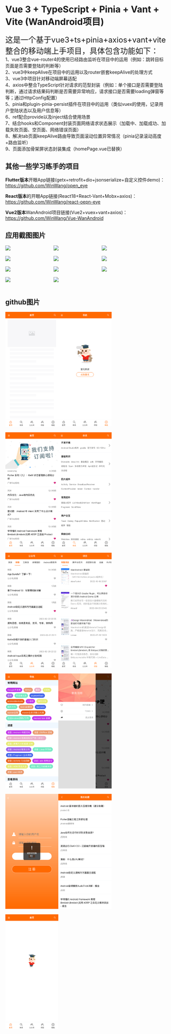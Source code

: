 # Vue 3 + TypeScript + Pinia + Vant + Vite (WanAndroid项目)

<font size=5>这是一个基于vue3+ts+pinia+axios+vant+vite整合的移动端上手项目，具体包含功能如下：</font><br>
1、vue3整合vue-router4的使用已经路由监听在项目中的运用（例如：跳转目标页面是否需要登陆的判断等）<br>
2、vue3中keepAlive在项目中的运用以及router嵌套keepAlive的处理方式<br>
3、vue3中项目针对移动端屏幕适配<br>
4、axios中整合TypeScript针对请求的范型封装（例如：单个接口是否需要登陆判断，通过请求结果码判断是否需要异常响应，请求接口是否需要loading弹窗等等；通过HttpConfig配置）<br>
5、pinia和plugin-pinia-persist插件在项目中的运用（类似vuex的使用，记录用户登陆状态以及用户信息等）<br>
6、ref配合provide以及inject结合使用场景<br>
7、结合hooks和Component封装页面网络请求状态展示（加载中、加载成功、加载失败页面、空页面、网络错误页面）<br>
8、解决tab页面keepAlive路由导致页面滚动位置异常情况（pinia记录滚动高度+路由监听）<br>
9、页面添加骨架屏状态封装集成（homePage.vue已替换）

## 其他一些学习练手的项目

**Flutter版本**开眼App链接(getx+retrofit+dio+jsonserialize+自定义控件demo)：https://github.com/WinWang/open_eye <br>

**React版本**的开眼App链接(React18+React-Vant+Mobx+axios)：https://github.com/WinWang/react-oepn-eye <br>

**Vue2版本**WanAndroid项目链接(Vue2+vuex+vant+axios)：https://github.com/WinWang/Vue-WanAndroid <br>

## 应用截图图片 <br/>

<div style="display: flex; flex-direction: row">
<img src="https://s2.loli.net/2023/04/12/J3xp1bEDslWLu8c.png" width="30%">
<img src="https://s2.loli.net/2023/04/12/7OFd2nzrMioVSew.png" width="30%">
<img src="https://s2.loli.net/2023/04/12/mw5jpG3uCWKM7IP.png" width="30%">
</div>
<br/>

<div style="display: flex; flex-direction: row">
<img src="https://s2.loli.net/2023/04/12/aVH7Z4vYCr3iATg.png" width="30%">
<img src="https://s2.loli.net/2023/04/12/rI6gOPwBenyRtNV.png" width="30%">
<img src="https://s2.loli.net/2023/04/12/vpTXQaAVESs2KY7.png" width="30%">
</div>
<br/>

<div style="display: flex; flex-direction: row">
<img src="https://s2.loli.net/2023/04/12/hUYnG3BPxiSMWd6.png" width="30%">
<img src="https://s2.loli.net/2023/04/12/CfSrgLeT9MUqNjv.png" width="30%">
<img src="https://s2.loli.net/2023/04/12/Oj3JxmVv5N6HCiE.png" width="30%">
</div>
<br/>

<div style="display: flex; flex-direction: row">
<img src="https://s2.loli.net/2023/04/12/hdADNVEr8ZQocqb.png" width="30%">
<img src="https://s2.loli.net/2023/04/12/Zde5KQR7a1CcmzN.png" width="30%">
</div>
<br/>



## github图片 <br/>
<div style="display: flex; flex-direction: row">
<img src="https://github.com/WinWang/vue3-wanandroid/blob/master/screenShot/9.png" width="33%">
<img src="https://github.com/WinWang/vue3-wanandroid/blob/master/screenShot/10.png" width="33%">
</div>

<br/>

<div style="display: flex; flex-direction: row">
<img src="https://github.com/WinWang/vue3-wanandroid/blob/master/screenShot/1.png" width="33%">
<img src="https://github.com/WinWang/vue3-wanandroid/blob/master/screenShot/2.png" width="33%">
</div>

<br/>

<div style="display: flex; flex-direction: row">
<img src="https://github.com/WinWang/vue3-wanandroid/blob/master/screenShot/3.png" width="33%">
<img src="https://github.com/WinWang/vue3-wanandroid/blob/master/screenShot/4.png" width="33%">
</div>

<br/>

<div style="display: flex; flex-direction: row">
<img src="https://github.com/WinWang/vue3-wanandroid/blob/master/screenShot/5.png" width="33%">
<img src="https://github.com/WinWang/vue3-wanandroid/blob/master/screenShot/6.png" width="33%">
</div>

<br/>

<div style="display: flex; flex-direction: row">
<img src="https://github.com/WinWang/vue3-wanandroid/blob/master/screenShot/7.png" width="33%">
<img src="https://github.com/WinWang/vue3-wanandroid/blob/master/screenShot/8.png" width="33%">
</div>

<br/>

<div style="display: flex; flex-direction: row">
<img src="https://github.com/WinWang/vue3-wanandroid/blob/master/screenShot/11.png" width="33%">
</div>